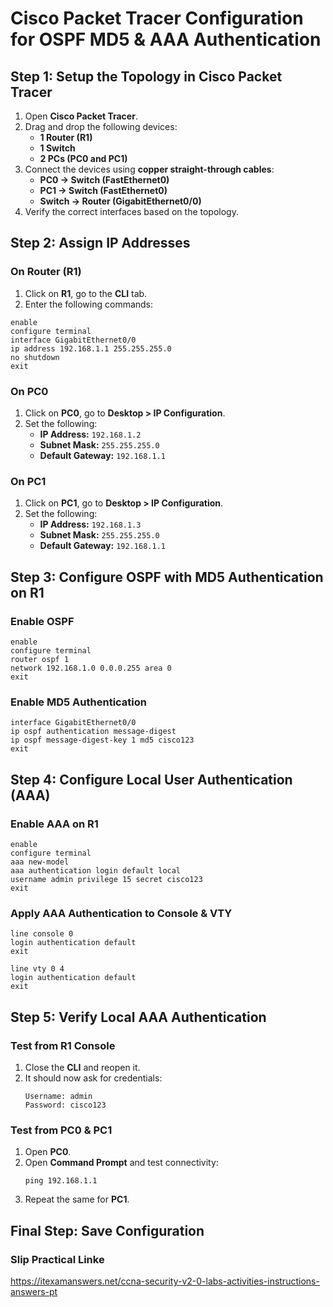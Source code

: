 # Cisco Packet Tracer Configuration for OSPF MD5 & AAA Authentication

## Step 1: Setup the Topology in Cisco Packet Tracer
1. Open **Cisco Packet Tracer**.
2. Drag and drop the following devices:
   - **1 Router (R1)**
   - **1 Switch**
   - **2 PCs (PC0 and PC1)**
3. Connect the devices using **copper straight-through cables**:
   - **PC0 → Switch (FastEthernet0)**
   - **PC1 → Switch (FastEthernet0)**
   - **Switch → Router (GigabitEthernet0/0)**
4. Verify the correct interfaces based on the topology.

## Step 2: Assign IP Addresses

### On Router (R1)
1. Click on **R1**, go to the **CLI** tab.
2. Enter the following commands:

```plaintext
enable
configure terminal
interface GigabitEthernet0/0
ip address 192.168.1.1 255.255.255.0
no shutdown
exit
```

### On PC0
1. Click on **PC0**, go to **Desktop > IP Configuration**.
2. Set the following:
   - **IP Address:** `192.168.1.2`
   - **Subnet Mask:** `255.255.255.0`
   - **Default Gateway:** `192.168.1.1`

### On PC1
1. Click on **PC1**, go to **Desktop > IP Configuration**.
2. Set the following:
   - **IP Address:** `192.168.1.3`
   - **Subnet Mask:** `255.255.255.0`
   - **Default Gateway:** `192.168.1.1`

## Step 3: Configure OSPF with MD5 Authentication on R1

### Enable OSPF
```plaintext
enable
configure terminal
router ospf 1
network 192.168.1.0 0.0.0.255 area 0
exit
```

### Enable MD5 Authentication
```plaintext
interface GigabitEthernet0/0
ip ospf authentication message-digest
ip ospf message-digest-key 1 md5 cisco123
exit
```

## Step 4: Configure Local User Authentication (AAA)

### Enable AAA on R1
```plaintext
enable
configure terminal
aaa new-model
aaa authentication login default local
username admin privilege 15 secret cisco123
exit
```

### Apply AAA Authentication to Console & VTY
```plaintext
line console 0
login authentication default
exit

line vty 0 4
login authentication default
exit
```

## Step 5: Verify Local AAA Authentication

### Test from R1 Console
1. Close the **CLI** and reopen it.
2. It should now ask for credentials:
   ```plaintext
   Username: admin
   Password: cisco123
   ```

### Test from PC0 & PC1
1. Open **PC0**.
2. Open **Command Prompt** and test connectivity:
   ```plaintext
   ping 192.168.1.1
   ```
3. Repeat the same for **PC1**.

## Final Step: Save Configuration


### Slip Practical Linke

https://itexamanswers.net/ccna-security-v2-0-labs-activities-instructions-answers-pt
